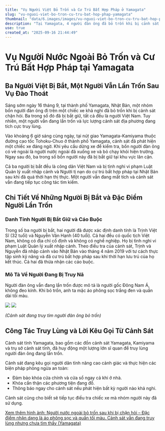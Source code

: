 ```yaml
---
title: "Vụ Người Việt Bỏ Trốn và Cư Trú Bất Hợp Pháp ở Yamagata"
slug: "vu-nguoi-viet-bo-tron-cu-tru-bat-hop-phap-yamagata"
thumbnail: "data/6.images/images/vu-nguoi-viet-bo-tron-cu-tru-bat-hop-phap-yamagata.webp"
description: "Tại Yamagata, 4 người đàn ông đã bỏ trốn khi bị cảnh sát chặn hỏi. 3 người, trong đó có người Việt Nam, đã bị bắt vì cư trú bất hợp pháp. Một người vẫn đang bị truy tìm."
use: true
created_at: "2025-09-16 21:44:49"
---
```


# Vụ Người Nước Ngoài Bỏ Trốn và Cư Trú Bất Hợp Pháp tại Yamagata

## Ba Người Việt Bị Bắt, Một Người Vẫn Lẩn Trốn Sau Vụ Đào Thoát

Sáng sớm ngày 16 tháng 9, tại thành phố Yamagata, Nhật Bản, một nhóm bốn người đàn ông đi trên một chiếc xe khả nghi đã bỏ trốn khi bị cảnh sát chặn hỏi. Ba trong số đó đã bị bắt giữ, tất cả đều là người Việt Nam. Tuy nhiên, một người vẫn đang lẩn trốn và lực lượng cảnh sát địa phương đang tích cực truy lùng.

Vào khoảng 6 giờ sáng cùng ngày, tại nút giao Yamagata-Kamiyama thuộc đường cao tốc Tohoku-Chuo ở thành phố Yamagata, cảnh sát đã phát hiện một chiếc xe đáng ngờ. Khi yêu cầu dừng xe để kiểm tra, bốn người đàn ông có vẻ ngoài là người nước ngoài đã xuống xe và bỏ chạy khỏi hiện trường. Ngay sau đó, ba trong số bốn người này đã bị bắt giữ tại khu vực lân cận.

Cả ba người bị bắt đều là công dân Việt Nam và bị tình nghi vi phạm Luật Quản lý xuất nhập cảnh và Người tị nạn do cư trú bất hợp pháp tại Nhật Bản sau khi đã quá thời hạn thị thực. Một người vẫn đang mất tích và cảnh sát vẫn đang tiếp tục công tác tìm kiếm.

## Chi Tiết Về Những Người Bị Bắt và Đặc Điểm Người Lẩn Trốn

### Danh Tính Người Bị Bắt Giữ và Cáo Buộc

Trong số ba người bị bắt, hai người đã được xác định danh tính là Trịnh Việt Sĩ (32 tuổi) và Nguyễn Văn Hạnh (40 tuổi). Cả hai đều có quốc tịch Việt Nam, không có địa chỉ cố định và không có nghề nghiệp. Họ bị tình nghi vi phạm Luật Quản lý xuất nhập cảnh. Theo điều tra của cảnh sát, Trịnh và Nguyễn đã nhập cảnh vào Nhật Bản vào tháng 4 năm 2019 với tư cách thực tập sinh kỹ năng và đã cư trú bất hợp pháp sau khi thời hạn lưu trú của họ kết thúc. Cả hai đã thừa nhận các cáo buộc.

### Mô Tả Về Người Đang Bị Truy Nã

Người đàn ông vẫn đang lẩn trốn được mô tả là người gốc Đông Nam Á, không đeo kính. Khi bỏ trốn, anh ta mặc áo phông sọc trắng đen và quần dài tối màu.

![](/images/20250916-22172899-tuy-000-1-view.webp)
![](/images/20250916-22172294-tuy-000-2-view.webp)

*(Cảnh sát đang truy tìm người đàn ông bỏ trốn)*

## Công Tác Truy Lùng và Lời Kêu Gọi Từ Cảnh Sát

Cảnh sát tỉnh Yamagata, bao gồm các đồn cảnh sát Yamagata, Kamiyama và trụ sở cảnh sát tỉnh, đã huy động một lượng lớn sĩ quan để truy lùng người đàn ông đang lẩn trốn.

Cảnh sát đang kêu gọi người dân tỉnh nâng cao cảnh giác và thực hiện các biện pháp phòng ngừa an toàn:
*   Đảm bảo khóa cửa chính và cửa sổ ngay cả khi ở nhà.
*   Khóa cẩn thận các phương tiện đang đỗ.
*   Thông báo ngay cho cảnh sát nếu phát hiện bất kỳ người nào khả nghi.

Cảnh sát cũng cho biết sẽ tiếp tục điều tra chiếc xe mà nhóm người này đã sử dụng.

[Xem thêm hình ảnh: Người nước ngoài bỏ trốn sau khi bị chặn hỏi – Đặc điểm nhận dạng là áo phông sọc và quần tối màu. Cảnh sát vẫn đang truy lùng nhưng chưa tìm thấy (Yamagata)](https://newsdig.tbs.co.jp/articles/gallery/2172899?utm_source=news.yahoo.co.jp&utm_medium=referral&utm_campaign=partnerLink&ex_position=photo&ex_id=2172899&image=2)